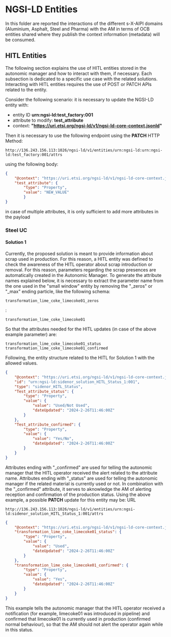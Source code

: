 # NGSI-LD Entities

In this folder are reported the interactions of the different s-X-AIPI domains (Aluminium, Asphalt, Steel and Pharma) with the AM in terms of OCB entities shared where they publish the context information (metadata) will be consumed.


## HITL Entities

The following section explains the use of HITL entities stored in the autonomic manager and how to interact with them, if necessary. Each subsection is dedicated to a specific use case with the related solutions.
Interacting with HITL entities requires the use of POST or PATCH APIs related to the entity. 

Consider the following scenario: it is necessary to update the NGSI-LD entity with:
- entity ID **urn:ngsi-ld:test_factory:001**
- attribute to modify:  **test_attribute**
- context:  **"https://uri.etsi.org/ngsi-ld/v1/ngsi-ld-core-context.jsonld"**

Then it is necessary to use the following endpoint using the **PATCH** HTTP Method:
```
http://136.243.156.113:1026/ngsi-ld/v1/entities/urn:ngsi-ld:urn:ngsi-ld:test_factory:001/attrs
```
using the following body:

```json
{
    "@context": "https://uri.etsi.org/ngsi-ld/v1/ngsi-ld-core-context.jsonld",
    "test_attribute": {
        "type": "Property",
        "value": "NEW_VALUE"
        }
}
```
in case of multiple attributes, it is only sufficient to add more attributes in the payload

### Steel UC

#### Solution 1

Currently, the proposed solution is meant to provide information about scrap used in production. For this reason, a HITL entity was defined to check the awareness of the HITL operator about scrap introduction or removal. For this reason, parameters regarding the scrap presences are automatically created in the Autonomic Manager. To generate the attribute names explained below, it is necessary to extract the parameter name from the one used in the "small window" entity by removing the "_zeros" or "_max" ending particle, like the following schema:
```
transformation_lime_coke_limecoke01_zeros
```
:
```
transformation_lime_coke_limecoke01
```
So that the attributes needed for the HITL updates (in case of the above example parameter) are:

```
transformation_lime_coke_limecoke01_status 
transformation_lime_coke_limecoke01_confirmed
```

Following, the entity structure related to the HITL for Solution 1 with the allowed values.


```json
{
    "@context": "https://uri.etsi.org/ngsi-ld/v1/ngsi-ld-core-context.jsonld",
    "id": "urn:ngsi-ld:sidenor_solution_HITL_Status_1:001",
    "type": "sidenor_HITL_Status",
    "Test_attribute_status": {
        "type": "Property",
        "value": {
            "value": "Used/Not Used",
            "dateUpdated": "2024-2-26T11:46:00Z"
        }
    },
    "Test_attribute_confirmed": {
        "type": "Property",
        "value": {
            "value": "Yes/No",
            "dateUpdated": "2024-2-26T11:46:00Z"
        }
    }
}

```

Attributes ending with "_confirmed" are used for telling the autonomic manager that the HITL operator received the alert related to the attribute name.
Attributes ending with "_status" are used for telling the autonomic manager if the related material is currently used or not. In combination with the "_confirmed" attribute, it serves to aknowledge the AM of alerting reception and confirmation of the production status.
Using the above example, a possible **PATCH** update for this entity may be:
URL
```
http://136.243.156.113:1026/ngsi-ld/v1/entities/urn:ngsi-ld:sidenor_solution_HITL_Status_1:001/attrs
```
```json
{
    "@context": "https://uri.etsi.org/ngsi-ld/v1/ngsi-ld-core-context.jsonld",
    "transformation_lime_coke_limecoke01_status": {
        "type": "Property",
        "value": {
            "value": "Used",
            "dateUpdated": "2024-2-26T11:46:00Z"
        }
    },
    "transformation_lime_coke_limecoke01_confirmed": {
        "type": "Property",
        "value": {
            "value": "Yes",
            "dateUpdated": "2024-2-26T11:46:00Z"
        }
    }
}
```
This example tells the autonomic manager that the HITL operator received a notification (for example, limecoke01 was introduced in pipeline) and confirmed that limecoke01 is currently used in production (confirmed normal behaviour), so that the AM should not alert the operator again while in this status.

